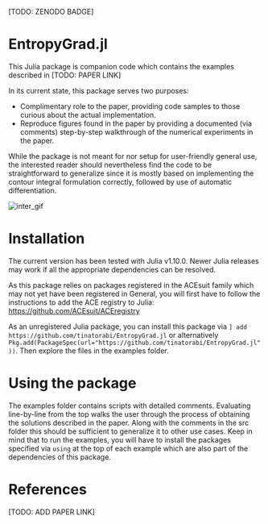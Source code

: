 [TODO: ZENODO BADGE]

# EntropyGrad.jl
This Julia package is companion code which contains the examples described in [TODO: PAPER LINK]

In its current state, this package serves two purposes:
- Complimentary role to the paper, providing code samples to those curious about the actual implementation.
- Reproduce figures found in the paper by providing a documented (via comments) step-by-step walkthrough of the numerical experiments in the paper.

While the package is not meant for nor setup for user-friendly general use, the interested reader should nevertheless find the code to be straightforward to generalize since it is mostly based on implementing the contour integral formulation correctly, followed by use of automatic differentiation.

![inter_gif](https://github.com/user-attachments/assets/a02fb55b-b8c1-4368-867f-dabe1a7ef0ce)


# Installation

The current version has been tested with Julia v1.10.0. Newer Julia releases may work if all the appropriate dependencies can be resolved.

As this package relies on packages registered in the ACEsuit family which may not yet have been registered in General, you will first have to follow the instructions to add the ACE registry to Julia: https://github.com/ACEsuit/ACEregistry

As an unregistered Julia package, you can install this package via ```] add https://github.com/tinatorabi/EntropyGrad.jl``` or alternatively ```Pkg.add(PackageSpec(url="https://github.com/tinatorabi/EntropyGrad.jl"))```. Then explore the files in the examples folder.

# Using the package

The examples folder contains scripts with detailed comments. Evaluating line-by-line from the top walks the user through the process of obtaining the solutions described in the paper. Along with the comments in the src folder this should be sufficient to generalize it to other use cases. Keep in mind that to run the examples, you will have to install the packages specified via ```using``` at the top of each example which are also part of the dependencies of this package.

# References

[TODO: ADD PAPER LINK]
